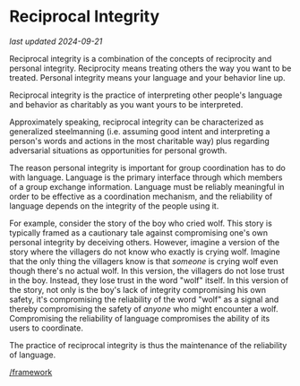 # Reciprocal Integrity

_last updated 2024-09-21_

Reciprocal integrity is a combination of the concepts of reciprocity and personal integrity. Reciprocity means treating others the way you want to be treated. Personal integrity means your language and your behavior line up.

Reciprocal integrity is the practice of interpreting other people's language and behavior as charitably as you want yours to be interpreted.

Approximately speaking, reciprocal integrity can be characterized as generalized steelmanning (i.e. assuming good intent and interpreting a person's words and actions in the most charitable way) plus regarding adversarial situations as opportunities for personal growth.

The reason personal integrity is important for group coordination has to do with language. Language is the primary interface through which members of a group exchange information. Language must be reliably meaningful in order to be effective as a coordination mechanism, and the reliability of language depends on the integrity of the people using it.

For example, consider the story of the boy who cried wolf. This story is typically framed as a cautionary tale against compromising one's own personal integrity by deceiving others. However, imagine a version of the story where the villagers do not know who exactly is crying wolf. Imagine that the only thing the villagers know is that _someone_ is crying wolf even though there's no actual wolf. In this version, the villagers do not lose trust in the boy. Instead, they lose trust in the word "wolf" itself. In this version of the story, not only is the boy's lack of integrity compromising his own safety, it's compromising the reliability of the word "wolf" as a signal and thereby compromising the safety of _anyone_ who might encounter a wolf. Compromising the reliability of language compromises the ability of its users to coordinate.

The practice of reciprocal integrity is thus the maintenance of the reliability of language.

[/framework](/framework)